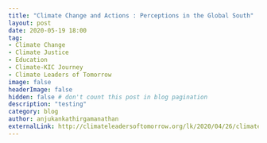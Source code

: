 ```yaml
---
title: "Climate Change and Actions : Perceptions in the Global South"
layout: post
date: 2020-05-19 18:00
tag: 
- Climate Change
- Climate Justice
- Education
- Climate-KIC Journey
- Climate Leaders of Tomorrow
image: false
headerImage: false
hidden: false # don't count this post in blog pagination
description: "testing"
category: blog
author: anjukankathirgamanathan
externalLink: http://climateleadersoftomorrow.org/lk/2020/04/26/climate-change-and-action-perceptions-in-the-global-south/
---
```

<div style="text-align: justify">

